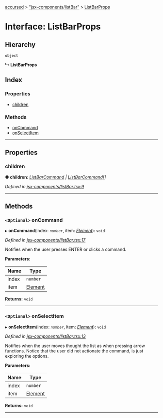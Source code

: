 [accursed](../README.md) > ["jsx-components/listBar"](../modules/_jsx_components_listbar_.md) > [ListBarProps](../interfaces/_jsx_components_listbar_.listbarprops.md)

# Interface: ListBarProps

## Hierarchy

 `object`

**↳ ListBarProps**

## Index

### Properties

* [children](_jsx_components_listbar_.listbarprops.md#children)

### Methods

* [onCommand](_jsx_components_listbar_.listbarprops.md#oncommand)
* [onSelectItem](_jsx_components_listbar_.listbarprops.md#onselectitem)

---

## Properties

<a id="children"></a>

###  children

**● children**: *[ListBarCommand](../classes/_jsx_components_listbar_.listbarcommand.md) \| [ListBarCommand](../classes/_jsx_components_listbar_.listbarcommand.md)[]*

*Defined in [jsx-components/listBar.tsx:9](https://github.com/cancerberoSgx/accursed/blob/978b980/src/jsx-components/listBar.tsx#L9)*

___

## Methods

<a id="oncommand"></a>

### `<Optional>` onCommand

▸ **onCommand**(index: *`number`*, item: *[Element](_jsx_types_.__global.jsx.element.md)*): `void`

*Defined in [jsx-components/listBar.tsx:17](https://github.com/cancerberoSgx/accursed/blob/978b980/src/jsx-components/listBar.tsx#L17)*

Notifies when the user presses ENTER or clicks a command.

**Parameters:**

| Name | Type |
| ------ | ------ |
| index | `number` |
| item | [Element](_jsx_types_.__global.jsx.element.md) |

**Returns:** `void`

___
<a id="onselectitem"></a>

### `<Optional>` onSelectItem

▸ **onSelectItem**(index: *`number`*, item: *[Element](_jsx_types_.__global.jsx.element.md)*): `void`

*Defined in [jsx-components/listBar.tsx:13](https://github.com/cancerberoSgx/accursed/blob/978b980/src/jsx-components/listBar.tsx#L13)*

Notifies when the user moves thought the list as when pressing arrow functions. Notice that the user did not actionate the command, is just exploring the options.

**Parameters:**

| Name | Type |
| ------ | ------ |
| index | `number` |
| item | [Element](_jsx_types_.__global.jsx.element.md) |

**Returns:** `void`

___

